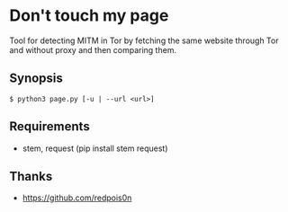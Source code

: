 # Don't touch my page

Tool for detecting MITM in Tor by fetching the same website through Tor and without proxy and then comparing them.

## Synopsis

```
$ python3 page.py [-u | --url <url>]
```

## Requirements

- stem, request (pip install stem request)

## Thanks

- https://github.com/redpois0n